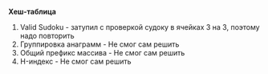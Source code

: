 **Хеш-таблица**
1. Valid Sudoku - затупил с проверкой судоку в ячейках 3 на 3, поэтому надо повторить
2. Группировка анаграмм - Не смог сам решить
3. Общий префикс массива - Не смог сам решить
4. H-индекс - Не смог сам решить
